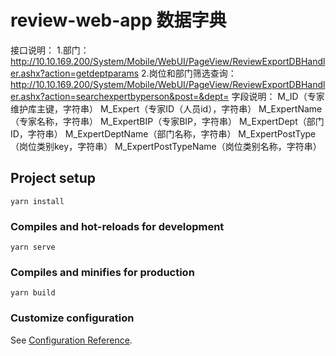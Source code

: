# review-web-app 数据字典
接口说明：
1.部门：http://10.10.169.200/System/Mobile/WebUI/PageView/ReviewExportDBHandler.ashx?action=getdeptparams
2.岗位和部门筛选查询：http://10.10.169.200/System/Mobile/WebUI/PageView/ReviewExportDBHandler.ashx?action=searchexpertbyperson&post=&dept=
字段说明：
<root>
    <node text="规划" value="1"></node>
    <node text="建筑方案" value="2"></node>
    <node text="建筑施工图" value="3"></node>
    <node text="结构施工图" value="4"></node>
    <node text="给排水施工图" value="5"></node>
    <node text="电气施工图" value="6"></node>
    <node text="暖通施工图" value="7"></node>
    <node text="岩土" value="8"></node>
    <node text="产业化" value="9"></node>
    <node text="绿色建筑" value="10"></node>
    <node text="市政" value="11"></node>
    <node text="幕墙" value="12"></node>
    <node text="装修" value="13"></node>
    <node text="装修方案" value="14"></node>
    <node text="装修施工图" value="15"></node>
    <node text="装修软装" value="16"></node>
</root>
M_ID（专家维护库主键，字符串）
M_Expert（专家ID（人员id），字符串）
M_ExpertName（专家名称，字符串）
M_ExpertBIP（专家BIP，字符串）
M_ExpertDept（部门ID，字符串）
M_ExpertDeptName（部门名称，字符串）
M_ExpertPostType（岗位类别key，字符串）
M_ExpertPostTypeName（岗位类别名称，字符串）

## Project setup
```
yarn install
```

### Compiles and hot-reloads for development
```
yarn serve
```

### Compiles and minifies for production
```
yarn build
```

### Customize configuration
See [Configuration Reference](https://cli.vuejs.org/config/).
